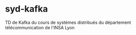 # syd-kafka
TD de Kafka du cours de systèmes distribués du département télécommunication de l'INSA Lyon
